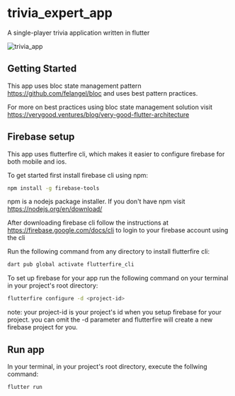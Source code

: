 # trivia_expert_app

A single-player trivia application written in flutter

![trivia_app](https://user-images.githubusercontent.com/53054854/192139109-bf19805d-244b-42b8-b52e-9054a15304a3.gif)

## Getting Started 

This app uses bloc state management pattern https://github.com/felangel/bloc and uses best pattern practices.

For more on best practices using bloc state management solution visit 
https://verygood.ventures/blog/very-good-flutter-architecture

## Firebase setup
This app uses flutterfire cli, which makes it easier to configure firebase for both mobile and ios.

To get started first install firebase cli using npm:
```bash
npm install -g firebase-tools 
```
npm is a nodejs package installer. If you don't have npm visit https://nodejs.org/en/download/

After downloading firebase cli follow the instructions at https://firebase.google.com/docs/cli to login to your firebase account using the cli

Run the following command from any directory to install flutterfire cli:
```bash
dart pub global activate flutterfire_cli
```
To set up firebase for your app run the following command on your terminal in your project's root directory:
```bash
flutterfire configure -d <project-id>
```
note: your project-id is your project's id when you setup firebase for your project. you can omit the -d parameter and flutterfire will create a new firebase project for you.

## Run app
In your terminal, in your project's root directory, execute the follwing command:
```bash
flutter run
```
